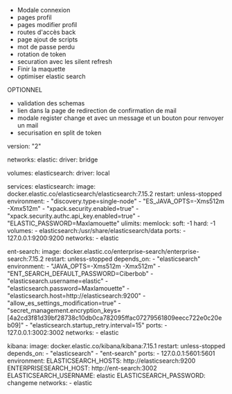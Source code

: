 - Modale connexion
- pages profil
- pages modifier profil
- routes d'accès back
- page ajout de scripts 
- mot de passe perdu 
- rotation de token 
- securation avec les silent refresh 
- Finir la maquette
- optimiser elastic search



OPTIONNEL
- validation des schemas 
- lien dans la page de redirection de confirmation de mail
- modale register change et avec un message et un bouton pour renvoyer un mail
- securisation en split de token 







version: "2"

networks:
  elastic:
    driver: bridge

volumes:
  elasticsearch:
    driver: local

services:
  elasticsearch:
    image: docker.elastic.co/elasticsearch/elasticsearch:7.15.2
    restart: unless-stopped
    environment:
      - "discovery.type=single-node"
      - "ES_JAVA_OPTS=-Xms512m -Xmx512m"
      - "xpack.security.enabled=true"
      - "xpack.security.authc.api_key.enabled=true"
      - "ELASTIC_PASSWORD=Maxlamouette"
    ulimits:
      memlock:
        soft: -1
        hard: -1
    volumes:
      - elasticsearch:/usr/share/elasticsearch/data
    ports:
      - 127.0.0.1:9200:9200
    networks:
      - elastic

  ent-search:
    image: docker.elastic.co/enterprise-search/enterprise-search:7.15.2
    restart: unless-stopped
    depends_on:
      - "elasticsearch"
    environment:
      - "JAVA_OPTS=-Xms512m -Xmx512m"
      - "ENT_SEARCH_DEFAULT_PASSWORD=Ciberbob"
      - "elasticsearch.username=elastic"
      - "elasticsearch.password=Maxlamouette"
      - "elasticsearch.host=http://elasticsearch:9200"
      - "allow_es_settings_modification=true"
      - "secret_management.encryption_keys=[4a2cd3f81d39bf28738c10db0ca782095ffac07279561809eecc722e0c20eb09]"
      - "elasticsearch.startup_retry.interval=15"
    ports:
      - 127.0.0.1:3002:3002
    networks:
      - elastic

  kibana:
    image: docker.elastic.co/kibana/kibana:7.15.1
    restart: unless-stopped
    depends_on:
      - "elasticsearch"
      - "ent-search"
    ports:
      - 127.0.0.1:5601:5601
    environment:
      ELASTICSEARCH_HOSTS: http://elasticsearch:9200
      ENTERPRISESEARCH_HOST: http://ent-search:3002
      ELASTICSEARCH_USERNAME: elastic
      ELASTICSEARCH_PASSWORD: changeme
    networks:
      - elastic